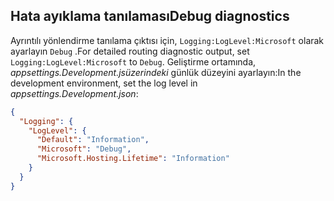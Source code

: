 ## <a name="debug-diagnostics"></a><span data-ttu-id="e9226-101">Hata ayıklama tanılaması</span><span class="sxs-lookup"><span data-stu-id="e9226-101">Debug diagnostics</span></span>

<span data-ttu-id="e9226-102">Ayrıntılı yönlendirme tanılama çıktısı için, `Logging:LogLevel:Microsoft` olarak ayarlayın `Debug` .</span><span class="sxs-lookup"><span data-stu-id="e9226-102">For detailed routing diagnostic output, set `Logging:LogLevel:Microsoft` to `Debug`.</span></span> <span data-ttu-id="e9226-103">Geliştirme ortamında, *appsettings.Development.jsüzerindeki* günlük düzeyini ayarlayın:</span><span class="sxs-lookup"><span data-stu-id="e9226-103">In the development environment, set the log level in *appsettings.Development.json*:</span></span>

```json
{
  "Logging": {
    "LogLevel": {
      "Default": "Information",
      "Microsoft": "Debug",
      "Microsoft.Hosting.Lifetime": "Information"
    }
  }
}
```
